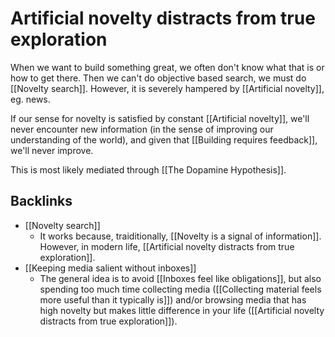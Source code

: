 # Artificial novelty distracts from true exploration
When we want to build something great, we often don't know what that is or how to get there. Then we can't do objective based search, we must do [[Novelty search]]. However, it is severely hampered by [[Artificial novelty]], eg. news.

If our sense for novelty is satisfied by constant [[Artificial novelty]], we'll never encounter new information (in the sense of improving our understanding of the world), and given that [[Building requires feedback]], we'll never improve.

This is most likely mediated through [[The Dopamine Hypothesis]].

## Backlinks
* [[Novelty search]]
	* It works because, traiditionally, [[Novelty is a signal of information]]. However, in modern life, [[Artificial novelty distracts from true exploration]].
* [[Keeping media salient without inboxes]]
	* The general idea is to avoid [[Inboxes feel like obligations]], but also spending too much time collecting media ([[Collecting material feels more useful than it typically is]]) and/or browsing media that has high novelty but makes little difference in your life ([[Artificial novelty distracts from true exploration]]).

<!-- #Life -->

<!-- {BearID:EF7C738F-3051-4269-BDA9-9EBD72B15B7B-15756-0000130331F24B2F} -->
